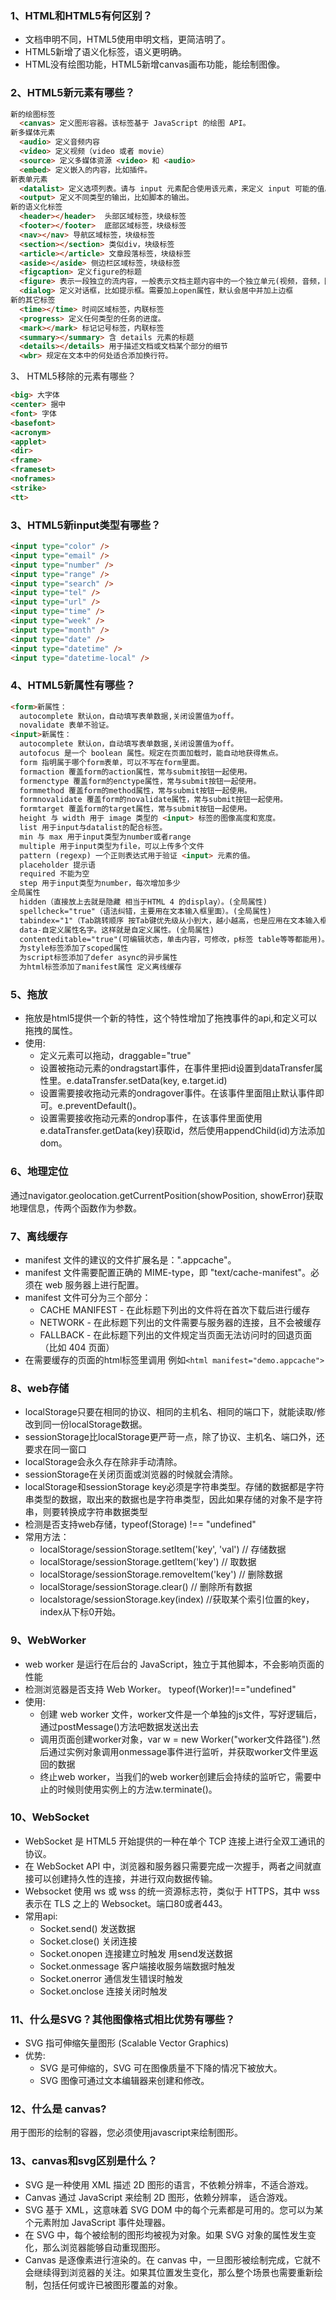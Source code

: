 ### 1、HTML和HTML5有何区别？
*  文档申明不同，HTML5使用<!DOCTYPE html>申明文档，更简洁明了。
*  HTML5新增了语义化标签，语义更明确。
*  HTML没有绘图功能，HTML5新增canvas画布功能，能绘制图像。

### 2、HTML5新元素有哪些？
  ```html
  新的绘图标签
    <canvas> 定义图形容器。该标签基于 JavaScript 的绘图 API。
  新多媒体元素
    <audio> 定义音频内容
    <video> 定义视频（video 或者 movie）
    <source> 定义多媒体资源 <video> 和 <audio>
    <embed> 定义嵌入的内容，比如插件。
  新表单元素
    <datalist> 定义选项列表。请与 input 元素配合使用该元素，来定义 input 可能的值。
    <output> 定义不同类型的输出，比如脚本的输出。
  新的语义化标签
    <header></header>  头部区域标签，块级标签
    <footer></footer>  底部区域标签，块级标签
    <nav></nav> 导航区域标签，块级标签
    <section></section> 类似div，块级标签
    <article></article> 文章段落标签，块级标签
    <aside></aside> 侧边栏区域标签，块级标签
    <figcaption> 定义figure的标题
    <figure> 表示一段独立的流内容，一般表示文档主题内容中的一个独立单元(视频，音频，图片)。会有外边距。
    <dialog> 定义对话框，比如提示框。需要加上open属性，默认会居中并加上边框
  新的其它标签
    <time></time> 时间区域标签，内联标签
    <progress> 定义任何类型的任务的进度。
    <mark></mark> 标记记号标签，内联标签
    <summary></summary> 含 details 元素的标题
    <details></details> 用于描述文档或文档某个部分的细节
    <wbr> 规定在文本中的何处适合添加换行符。
  ```

3、 HTML5移除的元素有哪些？
  ```html
  <big> 大字体
  <center> 据中
  <font> 字体
  <basefont>
  <acronym>
  <applet>
  <dir>
  <frame>
  <frameset>
  <noframes>
  <strike>
  <tt>
  ```

### 3、HTML5新input类型有哪些？
  ```html
  <input type="color" />
  <input type="email" />
  <input type="number" />
  <input type="range" />
  <input type="search" />
  <input type="tel" />
  <input type="url" />
  <input type="time" />
  <input type="week" />
  <input type="month" />
  <input type="date" />
  <input type="datetime" />
  <input type="datetime-local" />
  ```

### 4、HTML5新属性有哪些？
  ```html
  <form>新属性：
    autocomplete 默认on，自动填写表单数据,关闭设置值为off。
    novalidate 表单不验证。
  <input>新属性：
    autocomplete 默认on，自动填写表单数据,关闭设置值为off。
    autofocus 是一个 boolean 属性。规定在页面加载时，能自动地获得焦点。
    form 指明属于哪个form表单，可以不写在form里面。
    formaction 覆盖form的action属性，常与submit按钮一起使用。
    formenctype 覆盖form的enctype属性，常与submit按钮一起使用。
    formmethod 覆盖form的method属性，常与submit按钮一起使用。
    formnovalidate 覆盖form的novalidate属性，常与submit按钮一起使用。
    formtarget 覆盖form的target属性，常与submit按钮一起使用。
    height 与 width 用于 image 类型的 <input> 标签的图像高度和宽度。
    list 用于input与datalist的配合标签。
    min 与 max 用于input类型为number或者range
    multiple 用于input类型为file，可以上传多个文件
    pattern (regexp) 一个正则表达式用于验证 <input> 元素的值。
    placeholder 提示语
    required 不能为空
    step 用于input类型为number，每次增加多少
  全局属性
    hidden（直接放上去就是隐藏 相当于HTML 4 的display）。(全局属性)
    spellcheck="true"（语法纠错，主要用在文本输入框里面）。(全局属性)
    tabindex="1"（Tab跳转顺序 按Tab键优先级从小到大，越小越高，也是应用在文本输入框）。
    data-自定义属性名字。这样就是自定义属性。(全局属性)
    contenteditable="true"(可编辑状态，单击内容，可修改，p标签 table等等都能用)。
    为style标签添加了scoped属性
    为script标签添加了defer async的异步属性
    为html标签添加了manifest属性 定义离线缓存
  ```

### 5、拖放
*  拖放是html5提供一个新的特性，这个特性增加了拖拽事件的api,和定义可以拖拽的属性。
*  使用:
    * 定义元素可以拖动，draggable="true"
    * 设置被拖动元素的ondragstart事件，在事件里把id设置到dataTransfer属性里。e.dataTransfer.setData(key, e.target.id)
    * 设置需要接收拖动元素的ondragover事件。在该事件里面阻止默认事件即可。e.preventDefault()。
    * 设置需要接收拖动元素的ondrop事件，在该事件里面使用e.dataTransfer.getData(key)获取id，然后使用appendChild(id)方法添加dom。

### 6、地理定位
  通过navigator.geolocation.getCurrentPosition(showPosition, showError)获取地理信息，传两个函数作为参数。

### 7、离线缓存
*  manifest 文件的建议的文件扩展名是：".appcache"。
*  manifest 文件需要配置正确的 MIME-type，即 "text/cache-manifest"。必须在 web 服务器上进行配置。
*  manifest 文件可分为三个部分：
    * CACHE MANIFEST - 在此标题下列出的文件将在首次下载后进行缓存
    * NETWORK - 在此标题下列出的文件需要与服务器的连接，且不会被缓存
    * FALLBACK - 在此标题下列出的文件规定当页面无法访问时的回退页面（比如 404 页面）
*  在需要缓存的页面的html标签里调用 例如`<html manifest="demo.appcache">`

### 8、web存储
*  localStorage只要在相同的协议、相同的主机名、相同的端口下，就能读取/修改到同一份localStorage数据。
*  sessionStorage比localStorage更严苛一点，除了协议、主机名、端口外，还要求在同一窗口
*  localStorage会永久存在除非手动清除。
*  sessionStorage在关闭页面或浏览器的时候就会清除。
*  localStorage和sessionStorage key必须是字符串类型。存储的数据都是字符串类型的数据，取出来的数据也是字符串类型，因此如果存储的对象不是字符串，则要转换成字符串数据类型
*  检测是否支持web存储，typeof(Storage) !== "undefined"
*  常用方法：
    * localStorage/sessionStorage.setItem('key', 'val') // 存储数据
    * localStorage/sessionStorage.getItem('key') // 取数据
    * localStorage/sessionStorage.removeItem('key')   // 删除数据
    * localStorage/sessionStorage.clear() // 删除所有数据
    * localstorage/sessionStorage.key(index) //获取某个索引位置的key，index从下标0开始。

### 9、WebWorker
*  web worker 是运行在后台的 JavaScript，独立于其他脚本，不会影响页面的性能
*  检测浏览器是否支持 Web Worker。 typeof(Worker)!=="undefined"
*  使用:
    * 创建 web worker 文件，worker文件是一个单独的js文件，写好逻辑后，通过postMessage()方法吧数据发送出去
    * 调用页面创建worker对象，var w = new Worker("worker文件路径").然后通过实例对象调用onmessage事件进行监听，并获取worker文件里返回的数据
    * 终止web worker，当我们的web worker创建后会持续的监听它，需要中止的时候则使用实例上的方法w.terminate()。

### 10、WebSocket
*  WebSocket 是 HTML5 开始提供的一种在单个 TCP 连接上进行全双工通讯的协议。
*  在 WebSocket API 中，浏览器和服务器只需要完成一次握手，两者之间就直接可以创建持久性的连接，并进行双向数据传输。
*  Websocket 使用 ws 或 wss 的统一资源标志符，类似于 HTTPS，其中 wss 表示在 TLS 之上的 Websocket。端口80或者443。
*  常用api:
    * Socket.send() 发送数据
    * Socket.close() 关闭连接
    * Socket.onopen 连接建立时触发 用send发送数据
    * Socket.onmessage 客户端接收服务端数据时触发
    * Socket.onerror 通信发生错误时触发
    * Socket.onclose 连接关闭时触发

### 11、什么是SVG？其他图像格式相比优势有哪些？
*  SVG 指可伸缩矢量图形 (Scalable Vector Graphics)
*  优势:
    * SVG 是可伸缩的，SVG 可在图像质量不下降的情况下被放大。
    * SVG 图像可通过文本编辑器来创建和修改。

### 12、什么是 canvas?
  用于图形的绘制的容器，您必须使用javascript来绘制图形。

### 13、canvas和svg区别是什么？
*  SVG 是一种使用 XML 描述 2D 图形的语言，不依赖分辨率，不适合游戏。
*  Canvas 通过 JavaScript 来绘制 2D 图形，依赖分辨率， 适合游戏。
*  SVG 基于 XML，这意味着 SVG DOM 中的每个元素都是可用的。您可以为某个元素附加 JavaScript 事件处理器。
*  在 SVG 中，每个被绘制的图形均被视为对象。如果 SVG 对象的属性发生变化，那么浏览器能够自动重现图形。
*  Canvas 是逐像素进行渲染的。在 canvas 中，一旦图形被绘制完成，它就不会继续得到浏览器的关注。如果其位置发生变化，那么整个场景也需要重新绘制，包括任何或许已被图形覆盖的对象。

